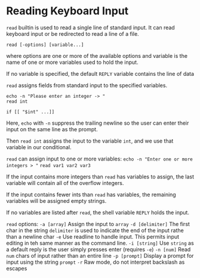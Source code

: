 # Reading Keyboard Input

`read` builtin is used to read a single line of standard input. It can read keyboard input or be redirected to read a line of a file.

`read [-options] [variable...]`

where options are one or more of the available options and variable is the name of one or more variables used to hold the input. 

If no variable is specified, the default `REPLY` variable contains the line of data

`read` assigns fields from standard input to the specified variables.

```
echo -n "Please enter an integer -> "
read int

if [[ "$int" ...]]
```

Here, `echo` with `-n` suppress the trailing newline so the user can enter their input on the same line as the prompt.

Then `read int` assigns the input to the variable `int`, and we use that variable in our conditional.

`read` can assign input to one or more variables:
`echo -n "Enter one or more integers > "`
`read var1 var2 var3`

If the input contains more integers than `read` has variables to assign, the last variable will contain all of the overflow integers.

If the input contains fewer ints than `read` has variables, the remaining variables will be assigned empty strings.

If no variables are listed after `read`, the shell variable `REPLY` holds the input.

`read` options: 
`-a [array]` Assign the input to `array`
`-d [delimiter]` The first char in the string `delimiter` is used to indicate the end of the input rathe than a newline char
`-e` Use readline to handle input. This permits input editing in teh same manner as the command line.
`-i [string]` Use `string` as a default reply is the user simply presses enter (requires `-e`)
`-n [num]` Read `num` chars of input rather than an entire line
`-p [prompt]` Display a prompt for input using the string `prompt`
`-r` Raw mode, do not interpret backslash as escapes


